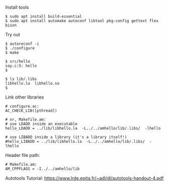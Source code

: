 Install tools
```
$ sudo apt install build-essential
$ sudo apt install automake autoconf libtool pkg-config gettext flex bison
```

Try out
```
$ autoreconf -i
$ ./configure
$ make

$ src/hello
say.c:5: hello
$

$ ls lib/.libs
libhello.la  libhello.so
$
```

Link other libraries

```
# configure.ac:
AC_CHECK_LIB([pthread])

# or, Makefile.am:
# use LDADD inside an executable
hello_LDADD = ../lib/libhello.la  -L../../amhello/lib/.libs/  -lhello

# use LIBADD inside a library (it's a library itself!)
#hello_LIBADD = ../lib/libhello.la  -L../../amhello/lib/.libs/  -lhello
```

Header file path:
```
# Makefile.am:
AM_CPPFLAGS = -I../../amhello/lib
```

Autotools Tutorial:
https://www.lrde.epita.fr/~adl/dl/autotools-handout-4.pdf
